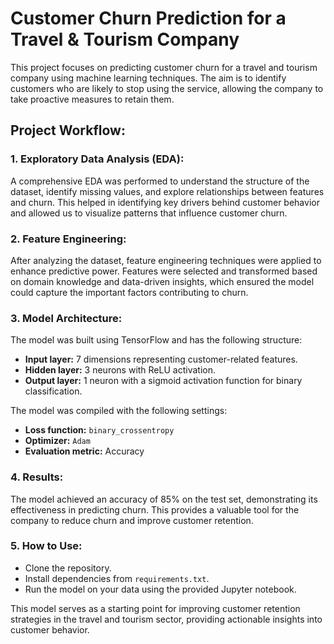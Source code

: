 # Customer Churn Prediction for a Travel & Tourism Company

This project focuses on predicting customer churn for a travel and tourism company using machine learning techniques. The aim is to identify customers who are likely to stop using the service, allowing the company to take proactive measures to retain them.

## Project Workflow:

### 1. Exploratory Data Analysis (EDA):
A comprehensive EDA was performed to understand the structure of the dataset, identify missing values, and explore relationships between features and churn. This helped in identifying key drivers behind customer behavior and allowed us to visualize patterns that influence customer churn.

### 2. Feature Engineering:
After analyzing the dataset, feature engineering techniques were applied to enhance predictive power. Features were selected and transformed based on domain knowledge and data-driven insights, which ensured the model could capture the important factors contributing to churn.

### 3. Model Architecture:
The model was built using TensorFlow and has the following structure:
- **Input layer:** 7 dimensions representing customer-related features.
- **Hidden layer:** 3 neurons with ReLU activation.
- **Output layer:** 1 neuron with a sigmoid activation function for binary classification.

The model was compiled with the following settings:
- **Loss function:** `binary_crossentropy`
- **Optimizer:** `Adam`
- **Evaluation metric:** Accuracy

### 4. Results:
The model achieved an accuracy of 85% on the test set, demonstrating its effectiveness in predicting churn. This provides a valuable tool for the company to reduce churn and improve customer retention.

### 5. How to Use:
- Clone the repository.
- Install dependencies from `requirements.txt`.
- Run the model on your data using the provided Jupyter notebook.

This model serves as a starting point for improving customer retention strategies in the travel and tourism sector, providing actionable insights into customer behavior.
